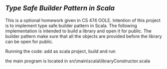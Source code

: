 ## _Type Safe Builder Pattern in Scala_
This is a optional homework given in CS 474 OOLE.
Intention of this project is to implement type safe builder pattern in Scala.
The following implementation is intended to build a library and open it for public.
The builder pattern make sure that all the objects are provided before the library can be open for public.

Running the code:
add as scala project, build and run

the main program is located in src\main\scala\libraryConstructor.scala